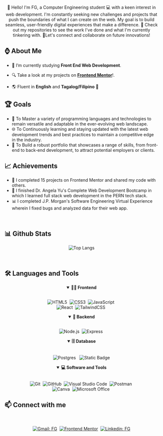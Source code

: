<p align="center">
👋 Hello! I'm FG, a Computer Engineering student 💻 with a keen interest in web development. I'm constantly seeking new challenges and projects that push the boundaries of what I can create on the web. My goal is to build seamless, user-friendly digital experiences that make a difference. 👀 Check out my repositories to see the work I've done and what I'm currently tinkering with. 💚Let's connect and collaborate on future innovations!
</p >

## ⌚ About Me

- 🔭 I’m currently studying **Front End Web Development**.

- 🔍 Take a look at my projects on [**Frontend Mentor**](https://www.frontendmentor.io/profile/FG-ABC)!.

- 🌎 Fluent in **English** and **Tagalog/Filipino** 📖

## 🏆 Goals

- 🚀 To Master a variety of programming languages and technologies to remain versatile and adaptable in the ever-evolving web landscape.
- 🌐 To Continuously learning and staying updated with the latest web development trends and best practices to maintain a competitive edge in the industry.
- 🎨 To Build a robust portfolio that showcases a range of skills, from front-end to back-end development, to attract potential employers or clients.

## 📈 Achievements

- 🎉 I completed 15 projects on Frontend Mentor and shared my code with others.
- 🐘 I finished Dr. Angela Yu's Complete Web Development Bootcamp in which I learned full stack web development in the PERN tech stack.
- 📊 I completed J.P. Morgan's Software Engineering Virtual Experience wherein I fixed bugs and analyzed data for their web app.

<br>
<h2 align="left">📊 Github Stats</h2>

<div align = "center">

![Top Langs](https://github-readme-stats.vercel.app/api/top-langs/?username=FG-ABC&theme=chartreuse-dark&hide_progress=true)

</div>
<br>

<div align = "center">

<h2 align = "left">🛠️ Languages and Tools</h2>

<details open>
<summary><b>🏄‍♂️ Frontend</b></summary>
<br>
  
![HTML5](https://img.shields.io/badge/-HTML5-E34F26?style=for-the-badge&logo=html5&logoColor=white)&nbsp;
![CSS3](https://img.shields.io/badge/-CSS3-1572B6?style=for-the-badge&logo=css3)&nbsp;
![JavaScript](https://img.shields.io/badge/Javascript-F7DF1E.svg?style=for-the-badge&logo=javascript&logoColor=black)&nbsp;
<br>
![React](https://img.shields.io/badge/-React-%23404d59?style=for-the-badge&logo=react)&nbsp;
![TailwindCSS](https://img.shields.io/badge/-Tailwind_CSS-38B2AC?style=for-the-badge&logo=tailwind-css&logoColor=white)&nbsp;
</details>

<details open>
<summary><b>🧰 Backend</b></summary>
<br>

![Node.js](https://img.shields.io/badge/node.js-339933.svg?style=for-the-badge&logo=nodedotjs&logoColor=white)&nbsp;
![Express](https://img.shields.io/badge/express-000000.svg?style=for-the-badge&logo=express&logoColor=white)&nbsp;

</details>

<details open>
<summary><b>🗄️ Database</b></summary>
<br>

![Postgres](https://img.shields.io/badge/POSTGRESQL-4169E1?style=for-the-badge&logo=postgresql&logoColor=FFFFFF)
&nbsp;
![Static Badge](https://img.shields.io/badge/FIREBASE-FFCA28?style=for-the-badge&logo=firebase&logoColor=000000)

</details>

<details open>
<summary><b>💻 Software and Tools</b></summary>
<br>

![Git](https://img.shields.io/badge/-Git-F05032?style=for-the-badge&logo=git&logoColor=white)&nbsp;
![GitHub](https://img.shields.io/badge/-GitHub-181717?style=for-the-badge&logo=github)&nbsp;
![Visual Studio Code](https://img.shields.io/badge/-VSCODE-007ACC?style=for-the-badge&&logo=visual-studio-code&logoColor=white)&nbsp;
![Postman](https://img.shields.io/badge/-Postman-FF6C37?style=for-the-badge&logo=postman&logoColor=white)&nbsp;
<br>
![Canva](https://img.shields.io/badge/-Canva-00C4CC?style=for-the-badge&logo=canva&logoColor=white)&nbsp;
![Microsoft Office](https://img.shields.io/badge/-MS%20Office-D83B01?style=for-the-badge&logo=microsoft-office&logoColor=white)&nbsp;

</details>

</div>

<h2>📫 Connect with me</h2>
<br />

<div align = "center">
    
[![Gmail: FG](https://img.shields.io/badge/-gmail-red?style=for-the-badge&logo=Gmail&logoColor=white&link=mailto:fghernandez108@gmail.com)](mailto:fghernandez108@gmail.com)&nbsp;
[![Frontend Mentor](https://img.shields.io/badge/-Frontend%20Mentor-5F3DC4?style=for-the-badge&logo=FrontendMentor&logoColor=white&link=https://www.frontendmentor.io/profile/FG-ABC)](https://www.frontendmentor.io/profile/FG-ABC)&nbsp;
[![Linkedin: FG](https://img.shields.io/badge/-linkedin-blue?style=for-the-badge&logo=Linkedin&logoColor=white&link=https://www.linkedin.com/in/fgdhernandez/)](https://www.linkedin.com/in/fgdhernandez/)

</div>
